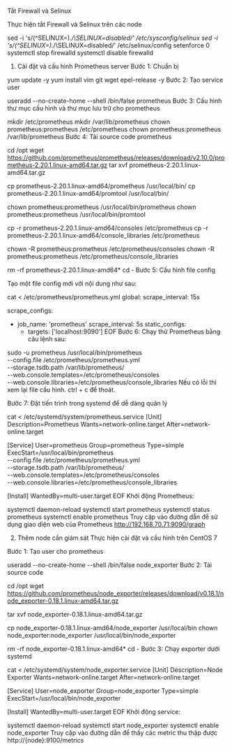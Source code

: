 Tắt Firewall và Selinux

Thực hiện tắt Firewall và Selinux trên các node

sed -i 's/\(^SELINUX=\).*/\SELINUX=disabled/' /etc/sysconfig/selinux
sed -i 's/\(^SELINUX=\).*/\SELINUX=disabled/' /etc/selinux/config
setenforce 0
systemctl stop firewalld
systemctl disable firewalld
1. Cài đặt và cấu hình Prometheus server
Bước 1: Chuẩn bị

yum update -y
yum install vim git wget epel-release -y
Bước 2: Tạo service user

useradd --no-create-home --shell /bin/false prometheus
Bước 3: Cấu hình thư mục cấu hình và thư mục lưu trữ cho prometheus

mkdir /etc/prometheus
mkdir /var/lib/prometheus
chown prometheus:prometheus /etc/prometheus
chown prometheus:prometheus /var/lib/prometheus
Bước 4: Tải source code prometheus

cd /opt
wget https://github.com/prometheus/prometheus/releases/download/v2.10.0/prometheus-2.20.1.linux-amd64.tar.gz
tar xvf prometheus-2.20.1.linux-amd64.tar.gz 

cp prometheus-2.20.1.linux-amd64/prometheus /usr/local/bin/
cp prometheus-2.20.1.linux-amd64/promtool /usr/local/bin/

chown prometheus:prometheus /usr/local/bin/prometheus
chown prometheus:prometheus /usr/local/bin/promtool

cp -r prometheus-2.20.1.linux-amd64/consoles /etc/prometheus
cp -r prometheus-2.20.1.linux-amd64/console_libraries /etc/prometheus

chown -R prometheus:prometheus /etc/prometheus/consoles
chown -R prometheus:prometheus /etc/prometheus/console_libraries

rm -rf prometheus-2.20.1.linux-amd64*
cd -
Bước 5: Cấu hình file config

Tạo một file config mới với nội dung như sau:

cat <<EOF > /etc/prometheus/prometheus.yml
global:
  scrape_interval: 15s

scrape_configs:
  - job_name: 'prometheus'
    scrape_interval: 5s
    static_configs:
      - targets: ['localhost:9090']
EOF
Bước 6: Chạy thử Prometheus bằng câu lệnh sau:

sudo -u prometheus /usr/local/bin/prometheus \
--config.file /etc/prometheus/prometheus.yml \
--storage.tsdb.path /var/lib/prometheus/ \
--web.console.templates=/etc/prometheus/consoles \
--web.console.libraries=/etc/prometheus/console_libraries
Nếu có lỗi thì xem lại file cấu hình. ctrl + c để thoát.

Bước 7: Đặt tiến trình trong systemd để dễ dàng quản lý

cat <<EOF > /etc/systemd/system/prometheus.service
[Unit]
Description=Prometheus
Wants=network-online.target
After=network-online.target

[Service]
User=prometheus
Group=prometheus
Type=simple
ExecStart=/usr/local/bin/prometheus \
    --config.file /etc/prometheus/prometheus.yml \
    --storage.tsdb.path /var/lib/prometheus/ \
    --web.console.templates=/etc/prometheus/consoles \
    --web.console.libraries=/etc/prometheus/console_libraries

[Install]
WantedBy=multi-user.target
EOF
Khởi động Prometheus:

systemctl daemon-reload
systemctl start prometheus
systemctl status prometheus
systemctl enable prometheus
Truy cập vào đường dẫn để sử dụng giao diện web của Prometheus http://192.168.70.71:9090/graph



2. Thêm node cần giám sát
Thực hiện cài đặt và cấu hình trên CentOS 7

Bước 1: Tạo user cho prometheus

useradd --no-create-home --shell /bin/false node_exporter
Bước 2: Tải source code

cd /opt
wget https://github.com/prometheus/node_exporter/releases/download/v0.18.1/node_exporter-0.18.1.linux-amd64.tar.gz

tar xvf node_exporter-0.18.1.linux-amd64.tar.gz

cp node_exporter-0.18.1.linux-amd64/node_exporter /usr/local/bin
chown node_exporter:node_exporter /usr/local/bin/node_exporter

rm -rf node_exporter-0.18.1.linux-amd64*
cd -
Bước 3: Chạy exporter dưới systemd

cat <<EOF >  /etc/systemd/system/node_exporter.service
[Unit]
Description=Node Exporter
Wants=network-online.target
After=network-online.target

[Service]
User=node_exporter
Group=node_exporter
Type=simple
ExecStart=/usr/local/bin/node_exporter

[Install]
WantedBy=multi-user.target
EOF
Khởi động service:

systemctl daemon-reload
systemctl start node_exporter
systemctl enable node_exporter
Truy cập vào đường dẫn để thấy các metric thu thập được http://{node}:9100/metrics
